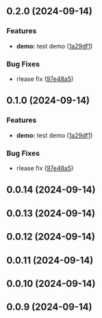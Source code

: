 

## 0.2.0 (2024-09-14)


### Features

* **demo:** test demo ([1a29df1](https://github.com/Mr-emeka/ghm/commit/1a29df1bcbdc8a0c988e76528d5f238c73b745c2))


### Bug Fixes

* rlease fix ([97e48a5](https://github.com/Mr-emeka/ghm/commit/97e48a51ce33c6f5f772d268712df9b1894eabc1))

## 0.1.0 (2024-09-14)


### Features

* **demo:** test demo ([1a29df1](https://github.com/Mr-emeka/ghm/commit/1a29df1bcbdc8a0c988e76528d5f238c73b745c2))


### Bug Fixes

* rlease fix ([97e48a5](https://github.com/Mr-emeka/ghm/commit/97e48a51ce33c6f5f772d268712df9b1894eabc1))

## 0.0.14 (2024-09-14)

## 0.0.13 (2024-09-14)

## 0.0.12 (2024-09-14)

## 0.0.11 (2024-09-14)

## 0.0.10 (2024-09-14)

## 0.0.9 (2024-09-14)
